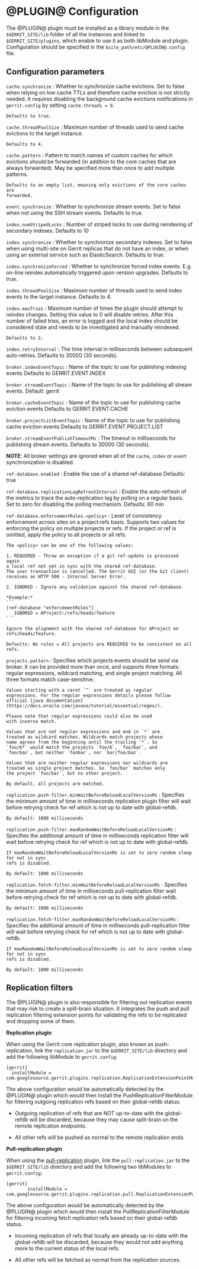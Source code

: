 
@PLUGIN@ Configuration
=========================

The @PLUGIN@ plugin must be installed as a library module in the
`$GERRIT_SITE/lib` folder of all the instances and linked to
`$GERRIT_SITE/plugins`, which enable to use it as both libModule
and plugin.
Configuration should be specified in the `$site_path/etc/@PLUGIN@.config` file.

## Configuration parameters

```cache.synchronize```
:   Whether to synchronize cache evictions. Set to false when relying on
    low cache TTLs and therefore cache eviction is not strictly needed.
    It requires disabling the background cache evictions notifications in
    `gerrit.config` by setting `cache.threads = 0`.

    Defaults to true.

```cache.threadPoolSize```
:   Maximum number of threads used to send cache evictions to the target
    instance.

    Defaults to 4.

```cache.pattern```
:   Pattern to match names of custom caches for which evictions should be
    forwarded (in addition to the core caches that are always forwarded). May be
    specified more than once to add multiple patterns.

    Defaults to an empty list, meaning only evictions of the core caches are
    forwarded.

```event.synchronize```
:   Whether to synchronize stream events. Set to false when not using the SSH
    stream events.
    Defaults to true.

```index.numStripedLocks```
:   Number of striped locks to use during reindexing of secondary indexes.
    Defaults to 10

```index.synchronize```
:   Whether to synchronize secondary indexes. Set to false when using multi-site
    on Gerrit replicas that do not have an index, or when using an external
    service such as ElasticSearch.
    Defaults to true.

```index.synchronizeForced```
:   Whether to synchronize forced index events. E.g. on-line reindex
automatically triggered upon version upgrades.
Defaults to true.

```index.threadPoolSize```
:   Maximum number of threads used to send index events to the target instance.
    Defaults to 4.

```index.maxTries```
:   Maximum number of times the plugin should attempt to reindex changes.
    Setting this value to 0 will disable retries. After this number of failed
    tries, an error is logged and the local index should be considered stale and
    needs to be investigated and manually reindexed.

    Defaults to 2.

```index.retryInterval```
:   The time interval in milliseconds between subsequent auto-retries.
    Defaults to 30000 (30 seconds).

```broker.indexEventTopic```
:   Name of the topic to use for publishing indexing events
    Defaults to GERRIT.EVENT.INDEX

`broker.streamEventTopic`
:   Name of the topic to use for publishing all stream events.
    Default: gerrit

```broker.cacheEventTopic```
:   Name of the topic to use for publishing cache eviction events
    Defaults to GERRIT.EVENT.CACHE

```broker.projectListEventTopic```
:   Name of the topic to use for publishing cache eviction events
    Defaults to GERRIT.EVENT.PROJECT.LIST

```broker.streamEventPublishTimeoutMs```
:   The timeout in milliseconds for publishing stream events.
    Defaults to 30000 (30 seconds).

**NOTE**: All broker settings are ignored when all of the `cache`,
`index` or `event` synchronization is disabled.

```ref-database.enabled```
:   Enable the use of a shared ref-database
    Defaults: true

```ref-database.replicationLagRefreshInterval```
:   Enable the auto-refresh of the metrics to trace the auto-replication
    lag by polling on a regular basis. Set to zero for disabling the polling
    mechanism.
    Defaults: 60 min

```ref-database.enforcementRules.<policy>```
:   Level of consistency enforcement across sites on a project:refs basis.
    Supports two values for enforcing the policy on multiple projects or refs.
    If the project or ref is omitted, apply the policy to all projects or all refs.

    The <policy> can be one of the following values:

    1. REQUIRED - Throw an exception if a git ref-update is processed again
    a local ref not yet in sync with the shared ref-database.
    The user transaction is cancelled. The Gerrit GUI (or the Git client)
    receives an HTTP 500 - Internal Server Error.

    2. IGNORED - Ignore any validation against the shared ref-database.

    *Example:*
    ```
    [ref-database "enforcementRules"]
       IGNORED = AProject:/refs/heads/feature
    ```

    Ignore the alignment with the shared ref-database for AProject on refs/heads/feature.

    Defaults: No rules = All projects are REQUIRED to be consistent on all refs.

```projects.pattern```
:   Specifies which projects events should be send via broker. It can be provided more
    than once, and supports three formats: regular expressions, wildcard matching, and single
    project matching. All three formats match case-sensitive.

    Values starting with a caret `^` are treated as regular
    expressions. For the regular expressions details please follow
    official [java documentation](https://docs.oracle.com/javase/tutorial/essential/regex/).

    Please note that regular expressions could also be used
    with inverse match.

    Values that are not regular expressions and end in `*` are
    treated as wildcard matches. Wildcards match projects whose
    name agrees from the beginning until the trailing `*`. So
    `foo/b*` would match the projects `foo/b`, `foo/bar`, and
    `foo/baz`, but neither `foobar`, nor `bar/foo/baz`.

    Values that are neither regular expressions nor wildcards are
    treated as single project matches. So `foo/bar` matches only
    the project `foo/bar`, but no other project.

    By default, all projects are matched.

```replication.push-filter.minWaitBeforeReloadLocalVersionMs```
:   Specifies the minimum amount of time in milliseconds replication plugin filter will
    wait before retrying check for ref which is not up to date with global-refdb.

    By default: 1000 milliseconds

```replication.push-filter.maxRandomWaitBeforeReloadLocalVersionMs```
:   Specifies the additional amount of time in milliseconds replication filter will
    wait before retrying check for ref which is not up to date with global-refdb.

    If maxRandomWaitBeforeReloadLocalVersionMs is set to zero random sleep for not in sync
    refs is disabled.

    By default: 1000 milliseconds

```replication.fetch-filter.minWaitBeforeReloadLocalVersionMs```
:   Specifies the minimum amount of time in milliseconds pull-replication filter wait
    before retrying check for ref which is not up to date with global-refdb.

    By default: 1000 milliseconds

```replication.fetch-filter.maxRandomWaitBeforeReloadLocalVersionMs```
:   Specifies the additional amount of time in milliseconds pull-replication filter will
    wait before retrying check for ref which is not up to date with global-refdb.

    If maxRandomWaitBeforeReloadLocalVersionMs is set to zero random sleep for not in sync
    refs is disabled.

    By default: 1000 milliseconds

## Replication filters

The @PLUGIN@ plugin is also responsible for filtering out replication events that may
risk to create a split-brain situation.
It integrates the push and pull replication filtering extension points for validating
the refs to be replicated and dropping some of them.

**Replication plugin**

When using the Gerrit core replication plugin, also known as push-replication, link the
`replication.jar` to the `$GERRIT_SITE/lib` directory and add the following libModule
to `gerrit.config`:

```
[gerrit]
  installModule = com.googlesource.gerrit.plugins.replication.ReplicationExtensionPointModule
```

The above configuration would be automatically detected by the @PLUGIN@ plugin which would then
install the PushReplicationFilterModule for filtering outgoing replication refs based
on their global-refdb status:

- Outgoing replication of refs that are NOT up-to-date with the global-refdb will be
  discarded, because they may cause split-brain on the remote replication endpoints.

- All other refs will be pushed as normal to the remote replication ends.

**Pull-replication plugin**

When using the [pull-replication](https://gerrit.googlesource.com/plugins/pull-replication)
plugin, link the `pull-replication.jar` to the `$GERRIT_SITE/lib` directory and add the following
two libModules to `gerrit.config`:

```
[gerrit]
        installModule = com.googlesource.gerrit.plugins.replication.pull.ReplicationExtensionPointModule
```

The above configuration would be automatically detected by the @PLUGIN@ plugin which would then
install the PullReplicationFilterModule for filtering incoming fetch replication refs based
on their global-refdb status.

- Incoming replication of refs that locally are already up-to-date with the global-refdb will be
  discarded, because they would not add anything more to the current status of the local refs.

- All other refs will be fetched as normal from the replication sources.
